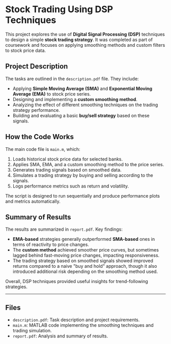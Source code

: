 # Stock Trading Using DSP Techniques

This project explores the use of **Digital Signal Processing (DSP)** techniques to design a simple **stock trading strategy**. It was completed as part of coursework and focuses on applying smoothing methods and custom filters to stock price data.

## Project Description

The tasks are outlined in the `description.pdf` file. They include:
- Applying **Simple Moving Average (SMA)** and **Exponential Moving Average (EMA)** to stock price series.
- Designing and implementing a **custom smoothing method**.
- Analyzing the effect of different smoothing techniques on the trading strategy performance.
- Building and evaluating a basic **buy/sell strategy** based on these signals.

## How the Code Works

The main code file is `main.m`, which:
1. Loads historical stock price data for selected banks.
2. Applies SMA, EMA, and a custom smoothing method to the price series.
3. Generates trading signals based on smoothed data.
4. Simulates a trading strategy by buying and selling according to the signals.
5. Logs performance metrics such as return and volatility.

The script is designed to run sequentially and produce performance plots and metrics automatically.

## Summary of Results

The results are summarized in `report.pdf`. Key findings:
- **EMA-based** strategies generally outperformed **SMA-based** ones in terms of reactivity to price changes.
- The **custom method** achieved smoother price curves, but sometimes lagged behind fast-moving price changes, impacting responsiveness.
- The trading strategy based on smoothed signals showed improved returns compared to a naive "buy and hold" approach, though it also introduced additional risk depending on the smoothing method used.

Overall, DSP techniques provided useful insights for trend-following strategies.

---

## Files
- `description.pdf`: Task description and project requirements.
- `main.m`: MATLAB code implementing the smoothing techniques and trading simulation.
- `report.pdf`: Analysis and summary of results.

